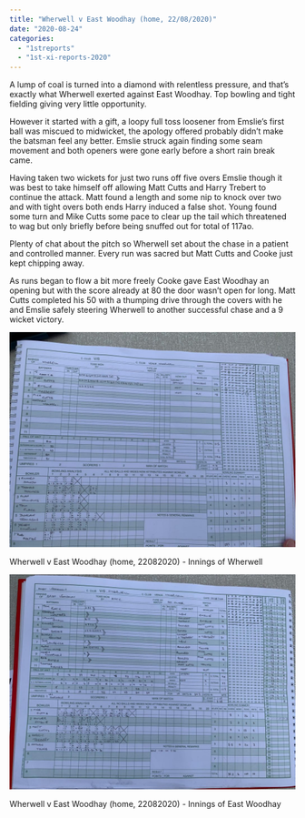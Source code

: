```yaml
---
title: "Wherwell v East Woodhay (home, 22/08/2020)"
date: "2020-08-24"
categories: 
  - "1streports"
  - "1st-xi-reports-2020"
---
```


A lump of coal is turned into a diamond with relentless pressure, and that’s exactly what Wherwell exerted against East Woodhay. Top bowling and tight fielding giving very little opportunity.

However it started with a gift, a loopy full toss loosener from Emslie’s first ball was miscued to midwicket, the apology offered probably didn’t make the batsman feel any better. Emslie struck again finding some seam movement and both openers were gone early before a short rain break came.

Having taken two wickets for just two runs off five overs Emslie though it was best to take himself off allowing Matt Cutts and Harry Trebert to continue the attack. Matt found a length and some nip to knock over two and with tight overs both ends Harry induced a false shot. Young found some turn and Mike Cutts some pace to clear up the tail which threatened to wag but only briefly before being snuffed out for total of 117ao.

Plenty of chat about the pitch so Wherwell set about the chase in a patient and controlled manner. Every run was sacred but Matt Cutts and Cooke just kept chipping away.

As runs began to flow a bit more freely Cooke gave East Woodhay an opening but with the score already at 80 the door wasn’t open for long. Matt Cutts completed his 50 with a thumping drive through the covers with he and Emslie safely steering Wherwell to another successful chase and a 9 wicket victory.

[![Wherwell v East Woodhay (home, 22082020) - Innings of Wherwell](images/Wherwell-v-East-Woodhay-home-22082020-Innings-of-Wherwell-1024x768.jpeg)](https://www.wherwellcc.co.uk/wp-content/uploads/2020/08/Wherwell-v-East-Woodhay-home-22082020-Innings-of-Wherwell-rotated.jpeg)

Wherwell v East Woodhay (home, 22082020) - Innings of Wherwell

[![Wherwell v East Woodhay (home, 22082020) - Innings of East Woodhay](images/Wherwell-v-East-Woodhay-home-22082020-Innings-of-East-Woodhay-1024x768.jpeg)](https://www.wherwellcc.co.uk/wp-content/uploads/2020/08/Wherwell-v-East-Woodhay-home-22082020-Innings-of-East-Woodhay-rotated.jpeg)

Wherwell v East Woodhay (home, 22082020) - Innings of East Woodhay

